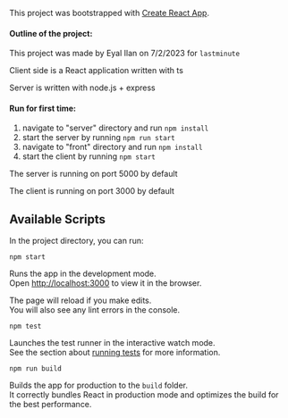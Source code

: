 This project was bootstrapped with [Create React App](https://github.com/facebook/create-react-app).

#### Outline of the project:
This project was made by Eyal Ilan on 7/2/2023 for `lastminute`

Client side is a React application written with ts

Server is written with node.js + express


#### Run for first time: 
1. navigate to "server" directory and run `npm install`
2. start the server by running `npm run start`
3. navigate to "front" directory and run `npm install`
4. start the client by running `npm start`

The server is running on port 5000 by default

The client is running on port 3000 by default

## Available Scripts

In the project directory, you can run:

`npm start`

Runs the app in the development mode.\
Open [http://localhost:3000](http://localhost:3000) to view it in the browser.

The page will reload if you make edits.\
You will also see any lint errors in the console.

`npm test`

Launches the test runner in the interactive watch mode.\
See the section about [running tests](https://facebook.github.io/create-react-app/docs/running-tests) for more information.

`npm run build`

Builds the app for production to the `build` folder.\
It correctly bundles React in production mode and optimizes the build for the best performance.

